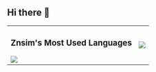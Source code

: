 ## Hi there 👋
<table>
  <tr>
    <td>
      <h3 align="center"> Znsim's Most Used Languages </h3>
      <img align="center" src ="https://github-readme-stats.vercel.app/api/top-langs/?username=Znsim&layout=compact"/>
    </td>
    <td>
      <img src="https://img.shields.io/badge/node.js-6DA55F?style=for-the-badge&logo=node.js&logoColor=white"/>
    </td>
  </tr>
</table>
  
<!--
**Znsim/Znsim** is a ✨ _special_ ✨ repository because its `README.md` (this file) appears on your GitHub profile.

Here are some ideas to get you started:

- 🔭 I’m currently working on ...
- 🌱 I’m currently learning ...
- 👯 I’m looking to collaborate on ...
- 🤔 I’m looking for help with ...
- 💬 Ask me about ...
- 📫 How to reach me: ...
- 😄 Pronouns: ...
- ⚡ Fun fact: ...
-->
